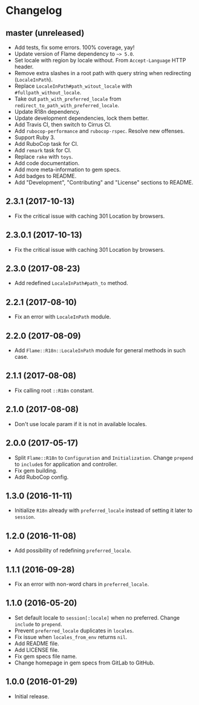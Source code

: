 # Changelog

## master (unreleased)

*   Add tests, fix some errors.
    100% coverage, yay!
*   Update version of Flame dependency to `~> 5.0`.
*   Set locale with region by locale without.
    From `Accept-Language` HTTP header.
*   Remove extra slashes in a root path with query string when redirecting (`LocaleInPath`).
*   Replace `LocaleInPath#path_witout_locale` with `#fullpath_without_locale`.
*   Take out `path_with_preferred_locale` from `redirect_to_path_with_preferred_locale`.
*   Update R18n dependency.
*   Update development dependencies, lock them better.
*   Add Travis CI, then switch to Cirrus CI.
*   Add `rubocop-performance` and `rubocop-rspec`.
    Resolve new offenses.
*   Support Ruby 3.
*   Add RuboCop task for CI.
*   Add `remark` task for CI.
*   Replace `rake` with `toys`.
*   Add code documentation.
*   Add more meta-information to gem specs.
*   Add badges to README.
*   Add "Development", "Contributing" and "License" sections to README.

## 2.3.1 (2017-10-13)

*   Fix the critical issue with caching 301 Location by browsers.

## 2.3.0.1 (2017-10-13)

*   Fix the critical issue with caching 301 Location by browsers.

## 2.3.0 (2017-08-23)

*   Add redefined `LocaleInPath#path_to` method.

## 2.2.1 (2017-08-10)

*   Fix an error with `LocaleInPath` module.

## 2.2.0 (2017-08-09)

*   Add `Flame::R18n::LocaleInPath` module for general methods in such case.

## 2.1.1 (2017-08-08)

*   Fix calling root `::R18n` constant.

## 2.1.0 (2017-08-08)

*   Don't use locale param if it is not in available locales.

## 2.0.0 (2017-05-17)

*   Split `Flame::R18n` to `Configuration` and `Initialization`.
    Change `prepend` to `include`s for application and controller.
*   Fix gem building.
*   Add RuboCop config.

## 1.3.0 (2016-11-11)

*   Initialize `R18n` already with `preferred_locale` instead of setting it later to `session`.

## 1.2.0 (2016-11-08)

*   Add possibility of redefining `preferred_locale`.

## 1.1.1 (2016-09-28)

*   Fix an error with non-word chars in `preferred_locale`.

## 1.1.0 (2016-05-20)

*   Set default locale to `session[:locale]` when no preferred.
    Change `include` to `prepend`.
*   Prevent `preferred_locale` duplicates in `locales`.
*   Fix issue when `locales_from_env` returns `nil`.
*   Add README file.
*   Add LICENSE file.
*   Fix gem specs file name.
*   Change homepage in gem specs from GitLab to GitHub.

## 1.0.0 (2016-01-29)

*   Initial release.
